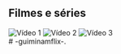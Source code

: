 <section class="categoria">
    <h2>Filmes e séries</h2>
    <div class="categoria-videos">
        <img src="video1.jpg" alt="Vídeo 1">
        <img src="video2.jpg" alt="Vídeo 2">
        <img src="video3.jpg" alt="Vídeo 3">
    </div>
</section># -guiminamflix-.
